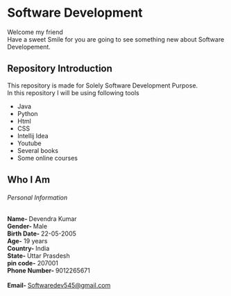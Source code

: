 # Software Development 
Welcome my friend <br>
Have a sweet Smile for you are going to see something new about Software Developement.
## Repository Introduction 
This repository is made for Solely Software Development Purpose. <br>
In this repository I will be using following tools
+ Java
+ Python
+ Html
+ CSS
+ Intellij Idea
+ Youtube
+ Several books
+ Some online courses
## Who I Am
###### Personal Information
<b> Name- </b> Devendra Kumar <br>
<b> Gender- </b> Male <br>
<b> Birth Date- </b> 22-05-2005 <br>
<b> Age-</b> 19 years <br>
<b> Country- </b> India <br>
<b> State- </b> Uttar Prasdesh <br> 
<b> pin code-</b> 207001 <br>
<b> Phone Number- </b> 9012265671 <br>  
<b> Email- </b> Softwaredev545@gmail.com
